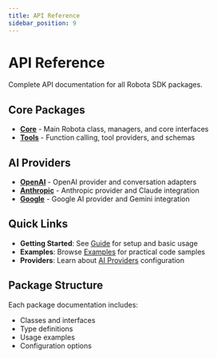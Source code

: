 ```yaml
---
title: API Reference
sidebar_position: 9
---
```


# API Reference

Complete API documentation for all Robota SDK packages.

## Core Packages

- **[Core](api-reference/core/)** - Main Robota class, managers, and core interfaces
- **[Tools](api-reference/tools/)** - Function calling, tool providers, and schemas

## AI Providers

- **[OpenAI](api-reference/openai/)** - OpenAI provider and conversation adapters
- **[Anthropic](api-reference/anthropic/)** - Anthropic provider and Claude integration
- **[Google](api-reference/google/)** - Google AI provider and Gemini integration

## Quick Links

- **Getting Started**: See [Guide](guide/) for setup and basic usage
- **Examples**: Browse [Examples](examples/) for practical code samples
- **Providers**: Learn about [AI Providers](providers/) configuration

## Package Structure

Each package documentation includes:
- Classes and interfaces
- Type definitions
- Usage examples
- Configuration options
